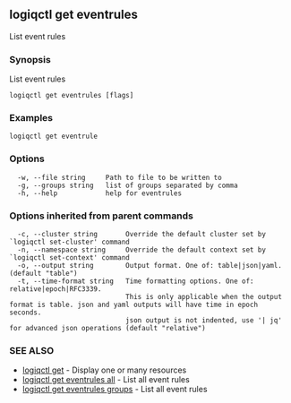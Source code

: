 ## logiqctl get eventrules

List event rules

### Synopsis

List event rules

```
logiqctl get eventrules [flags]
```

### Examples

```
logiqctl get eventrule
```

### Options

```
  -w, --file string     Path to file to be written to
  -g, --groups string   list of groups separated by comma
  -h, --help            help for eventrules
```

### Options inherited from parent commands

```
  -c, --cluster string       Override the default cluster set by `logiqctl set-cluster' command
  -n, --namespace string     Override the default context set by `logiqctl set-context' command
  -o, --output string        Output format. One of: table|json|yaml. (default "table")
  -t, --time-format string   Time formatting options. One of: relative|epoch|RFC3339. 
                             This is only applicable when the output format is table. json and yaml outputs will have time in epoch seconds.
                             json output is not indented, use '| jq' for advanced json operations (default "relative")
```

### SEE ALSO

* [logiqctl get](logiqctl_get.md)	 - Display one or many resources
* [logiqctl get eventrules all](logiqctl_get_eventrules_all.md)	 - List all event rules
* [logiqctl get eventrules groups](logiqctl_get_eventrules_groups.md)	 - List all event rules

